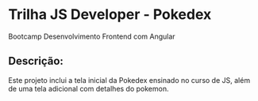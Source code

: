 # Trilha JS Developer - Pokedex

Bootcamp Desenvolvimento Frontend com Angular

## Descrição:

Este projeto inclui a tela inicial da Pokedex ensinado no curso de JS, além de uma tela adicional com detalhes do pokemon.


